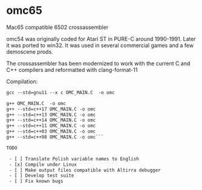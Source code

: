 # omc65
 Mac65 compatible 6502 crossassembler

omc54 was originally coded for Atari ST in PURE-C around 1990-1991.
Later it was ported to win32.
It was used in several commercial games and a few demoscene prods.

The crossassembler has been modernized to work with the current C and C++ compilers and reformatted with clang-format-11

Compilation:
```gcc --x c OMC_MAIN.C  -o omc
gcc --std=gnu11 --x c OMC_MAIN.C  -o omc

g++ OMC_MAIN.C  -o omc
g++ --std=c++17 OMC_MAIN.C -o omc
g++ --std=c++13 OMC_MAIN.C -o omc
g++ --std=c++14 OMC_MAIN.C -o omc
g++ --std=c++11 OMC_MAIN.C -o omc
g++ --std=c++03 OMC_MAIN.C -o omc
g++ --std=c++98 OMC_MAIN.C -o omc```

TODO

 - [ ] Translate Polish variable names to English
 - [x] Compile under Linux
 - [ ] Make output files compatible with Altirra debugger
 - [ ] Develop test suite
 - [ ] Fix known bugs
